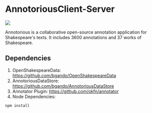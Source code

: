 AnnotoriousClient-Server
========================
<img src="https://raw.github.com/bgando/AnnotoriousClient-Server/master/public/img/penLight.jpeg"/>


Annotorious is a collaborative open-source annotation application for Shakespeare's texts. It includes 3600 annotations and 37 works of Shakespeare.

Dependencies
--
1. OpenShakespeareData: https://github.com/bgando/OpenShakespeareData 
2. AnnotoriousDataStore: https://github.com/bgando/AnnotoriousDataStore
2. Annotator Plugin: https://github.com/okfn/annotator
3. Node Dependencies:
  ```
  npm install 
  ```
